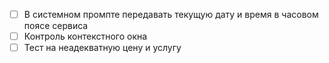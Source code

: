 * [ ] В системном промпте передавать текущую дату и время в часовом поясе
  сервиса
* [ ] Контроль контекстного окна
* [ ] Тест на неадекватную цену и услугу
